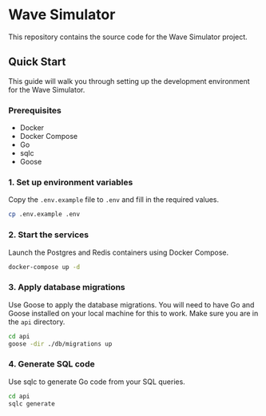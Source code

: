 # Wave Simulator

This repository contains the source code for the Wave Simulator project.

## Quick Start

This guide will walk you through setting up the development environment for the
Wave Simulator.

### Prerequisites

- Docker
- Docker Compose
- Go
- sqlc
- Goose

### 1. Set up environment variables

Copy the `.env.example` file to `.env` and fill in the required values.

```bash
cp .env.example .env
```

### 2. Start the services

Launch the Postgres and Redis containers using Docker Compose.

```bash
docker-compose up -d
```

### 3. Apply database migrations

Use Goose to apply the database migrations. You will need to have Go and Goose
installed on your local machine for this to work. Make sure you are in the `api`
directory.

```bash
cd api
goose -dir ./db/migrations up
```

### 4. Generate SQL code

Use sqlc to generate Go code from your SQL queries.

```bash
cd api
sqlc generate
```
